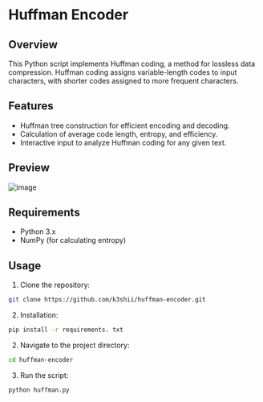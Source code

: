 # Huffman Encoder

## Overview

This Python script implements Huffman coding, a method for lossless data compression. Huffman coding assigns variable-length codes to input characters, with shorter codes assigned to more frequent characters.

## Features

- Huffman tree construction for efficient encoding and decoding.
- Calculation of average code length, entropy, and efficiency.
- Interactive input to analyze Huffman coding for any given text.

## Preview

![image](https://github.com/k3shii/huffman_encoder/assets/98292116/7bef5a1f-b88f-4fea-b716-4cea310f16df)

## Requirements

- Python 3.x
- NumPy (for calculating entropy)
  
## Usage

1. Clone the repository:

```bash
git clone https://github.com/k3shii/huffman-encoder.git
```

2. Installation:

```bash
pip install -r requirements. txt
```

2. Navigate to the project directory:
 
```bash
cd huffman-encoder
```
3. Run the script:

```bash
python huffman.py



